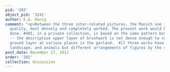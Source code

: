```yaml
---
pid: '283'
object_pid: '3241'
author: E.A. Honig
comment: "<p>Between the three inter-related pictures, the Munich one is of the highest
  quality, most densely and completely worked. The present work would be the next-most-carefully
  done. #485, in a private collection, is based on the same pattern but is less careful
  -- the descriptive upper layer of brushwork is not dense enough to cover the toned
  ground layer at various places in the garland.  All three works have the same garland,
  landscape, and animals but different arrangements of figures by the second artists.</p>"
post_date: November 17, 2013
order: '282'
collection: discussion
---
```

